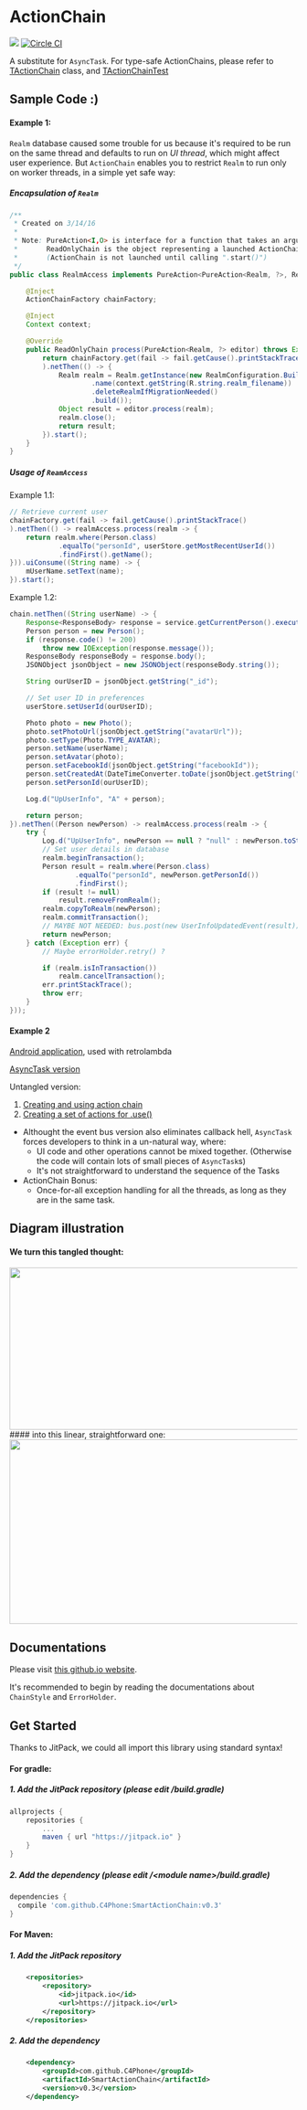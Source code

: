 # ActionChain
[![](https://jitpack.io/v/C4Phone/SmartActionChain.svg)](https://jitpack.io/#C4Phone/SmartActionChain) 
[![Circle CI](https://circleci.com/gh/C4Phone/ActionChain.svg?style=shield)](https://circleci.com/gh/C4Phone/ActionChain)


A substitute for ```AsyncTask```.
For type-safe ActionChains, please refer to [TActionChain](https://github.com/C4Phone/ActionChain/blob/master/src/zyu19/libs/action/chain/TActionChain.java) class, and [TActionChainTest](https://github.com/C4Phone/ActionChain/blob/master/tests/zyu19/libs/action/chain/tests/TActionChainTest.java)


## Sample Code :)

#### Example 1:

```Realm``` database caused some trouble for us because it's required to be run on the same thread and defaults to run on *UI thread*, which might affect user experience. But ```ActionChain``` enables you to restrict ```Realm``` to run only on worker threads, in a simple yet safe way:

##### Encapsulation of ```Realm```
```Java
/**
 * Created on 3/14/16 
 *
 * Note: PureAction<I,O> is interface for a function that takes an argument of type I and returns an object of type O
 *       ReadOnlyChain is the object representing a launched ActionChain.
 *       (ActionChain is not launched until calling ".start()")
 */
public class RealmAccess implements PureAction<PureAction<Realm, ?>, ReadOnlyChain> {

    @Inject
    ActionChainFactory chainFactory;

    @Inject
    Context context;

    @Override
    public ReadOnlyChain process(PureAction<Realm, ?> editor) throws Exception {
        return chainFactory.get(fail -> fail.getCause().printStackTrace()
        ).netThen(() -> {
            Realm realm = Realm.getInstance(new RealmConfiguration.Builder(context)
                    .name(context.getString(R.string.realm_filename))
                    .deleteRealmIfMigrationNeeded()
                    .build());
            Object result = editor.process(realm);
            realm.close();
            return result;
        }).start();
    }
}
```

##### Usage of ```ReamAccess```

Example 1.1:

```Java
// Retrieve current user
chainFactory.get(fail -> fail.getCause().printStackTrace()
).netThen(() -> realmAccess.process(realm -> {
    return realm.where(Person.class)
            .equalTo("personId", userStore.getMostRecentUserId())
            .findFirst().getName();
})).uiConsume((String name) -> {
    mUserName.setText(name);
}).start();
```

Example 1.2:

```Java
chain.netThen((String userName) -> {
    Response<ResponseBody> response = service.getCurrentPerson().execute();
    Person person = new Person();
    if (response.code() != 200)
        throw new IOException(response.message());
    ResponseBody responseBody = response.body();
    JSONObject jsonObject = new JSONObject(responseBody.string());

    String ourUserID = jsonObject.getString("_id");

    // Set user ID in preferences
    userStore.setUserId(ourUserID);

    Photo photo = new Photo();
    photo.setPhotoUrl(jsonObject.getString("avatarUrl"));
    photo.setType(Photo.TYPE_AVATAR);
    person.setName(userName);
    person.setAvatar(photo);
    person.setFacebookId(jsonObject.getString("facebookId"));
    person.setCreatedAt(DateTimeConverter.toDate(jsonObject.getString("createdAt")));
    person.setPersonId(ourUserID);

    Log.d("UpUserInfo", "A" + person);

    return person;
}).netThen((Person newPerson) -> realmAccess.process(realm -> {
    try {
        Log.d("UpUserInfo", newPerson == null ? "null" : newPerson.toString());
        // Set user details in database
        realm.beginTransaction();
        Person result = realm.where(Person.class)
                .equalTo("personId", newPerson.getPersonId())
                .findFirst();
        if (result != null)
            result.removeFromRealm();
        realm.copyToRealm(newPerson);
        realm.commitTransaction();
        // MAYBE NOT NEEDED: bus.post(new UserInfoUpdatedEvent(result));
        return newPerson;
    } catch (Exception err) {
        // Maybe errorHolder.retry() ?

        if (realm.isInTransaction())
            realm.cancelTransaction();
        err.printStackTrace();
        throw err;
    }
}));
```


#### Example 2
[Android application](https://github.com/TakefiveInteractive/Ledger-Android/tree/5b00fe9ac42685581a83fbb49fe1f1ef89cc35fa), used with retrolambda

[AsyncTask version](https://github.com/TakefiveInteractive/Ledger-Android/blob/3402d6c3f4272881d4d6df04648237646b8ab588/app/src/main/java/com/takefive/ledger/WelcomeActivity.java#L124)

Untangled version:

1. [Creating and using action chain](https://github.com/TakefiveInteractive/Ledger-Android/blob/5b00fe9ac42685581a83fbb49fe1f1ef89cc35fa/app/src/main/java/com/takefive/ledger/WelcomeActivity.java#L128)
2. [Creating a set of actions for .use()](https://github.com/TakefiveInteractive/Ledger-Android/blob/5b00fe9ac42685581a83fbb49fe1f1ef89cc35fa/app/src/main/java/com/takefive/ledger/task/UpdateUserInfoTask.java#L27)

 - Althought the event bus version also eliminates callback hell, ```AsyncTask``` forces developers to think in a un-natural way, where:
   - UI code and other operations cannot be mixed together. (Otherwise the code will contain lots of small pieces of ```AsyncTask```s)
   - It's not straightforward to understand the sequence of the Tasks
 - ActionChain Bonus:
   - Once-for-all exception handling for all the threads, as long as they are in the same task.



## Diagram illustration
#### We turn this tangled thought:

<img src="https://cloud.githubusercontent.com/assets/7296488/12837276/8ef590a2-cb86-11e5-8b02-c4c40f6805bd.png" width="512px" height="284px" />
#### into this linear, straightforward one:

<img src="https://cloud.githubusercontent.com/assets/7296488/12837277/92e391fa-cb86-11e5-8fcc-62fd0620c0ed.png" width="512px" height="323px" />

## Documentations

Please visit [this github.io website](http://c4phone.github.io/ActionChain/).

It's recommended to begin by reading the documentations about ```ChainStyle``` and ```ErrorHolder```.

## Get Started

Thanks to JitPack, we could all import this library using standard syntax!

#### For gradle:
##### 1. Add the JitPack repository (please edit /build.gradle)
```groovy
allprojects {
	repositories {
		...
		maven { url "https://jitpack.io" }
	}
}
```
##### 2. Add the dependency (please edit /&lt;module name&gt;/build.gradle)
```groovy
dependencies {
  compile 'com.github.C4Phone:SmartActionChain:v0.3'
}
```
#### For Maven:
##### 1. Add the JitPack repository
```xml
	<repositories>
		<repository>
		    <id>jitpack.io</id>
		    <url>https://jitpack.io</url>
		</repository>
	</repositories>
```
##### 2. Add the dependency
```xml
	<dependency>
	    <groupId>com.github.C4Phone</groupId>
	    <artifactId>SmartActionChain</artifactId>
	    <version>v0.3</version>
	</dependency>
```


